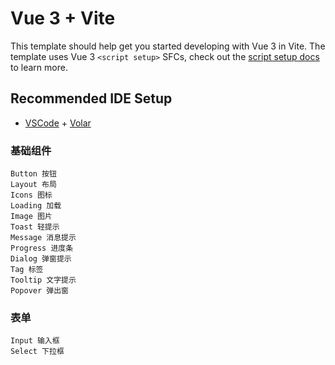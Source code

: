 # Vue 3 + Vite

This template should help get you started developing with Vue 3 in Vite. The template uses Vue 3 `<script setup>` SFCs, check out the [script setup docs](https://v3.vuejs.org/api/sfc-script-setup.html#sfc-script-setup) to learn more.

## Recommended IDE Setup

-   [VSCode](https://code.visualstudio.com/) + [Volar](https://marketplace.visualstudio.com/items?itemName=johnsoncodehk.volar)

### 基础组件

```
Button 按钮
Layout 布局
Icons 图标
Loading 加载
Image 图片
Toast 轻提示
Message 消息提示
Progress 进度条
Dialog 弹窗提示
Tag 标签
Tooltip 文字提示
Popover 弹出窗
```

### 表单

```
Input 输入框
Select 下拉框
```
